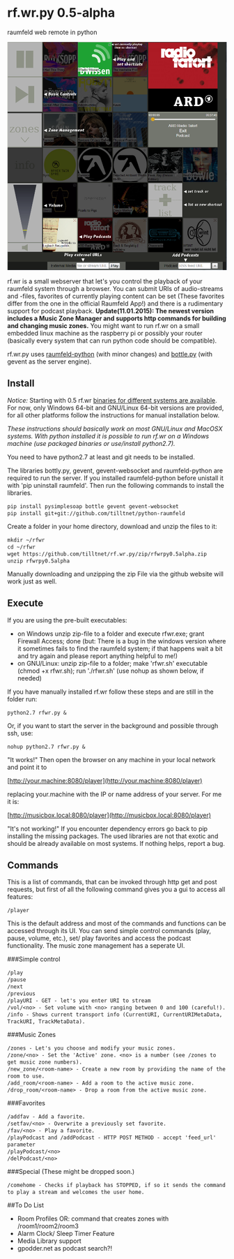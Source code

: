 rf.wr.py 0.5-alpha
========

raumfeld web remote in python

![Screenshot](/images/features.png)

rf.wr is a small webserver that let's you control the playback of your raumfeld system through a browser. You can submit URIs of audio-streams and -files, favorites of currently playing content can be set (These favorites differ from the one in the official Raumfeld App!) and there is a rudimentary support for podcast playback. **Update(11.01.2015): The newest version includes a Music Zone Manager and supports http commands for building and changing music zones.** You might want to run rf.wr on a small embedded linux machine as the raspberry pi or possibly your router (basically every system that can run python code should be compatible).

rf.wr.py uses [raumfeld-python](https://github.com/tfeldmann/python-raumfeld) (with minor changes) and [bottle.py](http://bottlepy.org/docs/dev/index.html) (with gevent as the server engine).

Install
-------
*Notice:* Starting with 0.5 rf.wr [binaries for different systems are available](https://github.com/tilltnet/rf.wr.py/tree/master/zip). For now, only Windows 64-bit and GNU/Linux 64-bit versions are provided, for all other platforms follow the instructions for manual installation below.

*These instructions should basically work on most GNU/Linux and MacOSX systems. With python installed it is possible to run rf.wr on a Windows machine (use packaged binaries or use/install python2.7).*

You need to have python2.7 at least and git needs to be installed.

The libraries bottly.py, gevent, gevent-websocket and raumfeld-python are required to run the server. If you installed raumfeld-python before unistall it with 'pip uninstall raumfeld'. Then run the following commands to install the libraries.

    pip install pysimplesoap bottle gevent gevent-websocket
    pip install git+git://github.com/tilltnet/python-raumfeld

Create a folder in your home directory, download and unzip the files to it:


    mkdir ~/rfwr
    cd ~/rfwr
    wget https://github.com/tilltnet/rf.wr.py/zip/rfwrpy0.5alpha.zip
    unzip rfwrpy0.5alpha

Manually downloading and unzipping the zip File via the github website will work just as well.

Execute
-------
If you are using the pre-built executables:
 - on Windows unzip zip-file to a folder and execute rfwr.exe; grant Firewall Access; done (but: There is a bug in the windows version where it sometimes fails to find the raumfeld system; if that happens wait a bit and try again and please report anything helpful to me!)
 - on GNU/Linux: unzip zip-file to a folder; make 'rfwr.sh' executable (chmod +x rfwr.sh); run './rfwr.sh' (use nohup as shown below, if needed)

If you have manually installed rf.wr follow these steps and are still in the folder run:

	python2.7 rfwr.py &

Or, if you want to start the server in the background and possible through ssh, use:

	nohup python2.7 rfwr.py &

"It works!" Then open the browser on any machine in your local network and point it to

[http://your.machine:8080/player](http://your.machine:8080/player)

replacing your.machine with the IP or name address of your server. For me it is:

[http://musicbox.local:8080/player](http://musicbox.local:8080/player)

"It's not working!" If you encounter dependency errors go back to pip installing the missing packages. The used libraries are not that exotic and should be already available on most systems. If nothing helps, report a bug.

Commands
--------

This is a list of commands, that can be invoked through http get and post
requests, but first of all the following command gives you a gui to access all
features:

```
/player
```

This is the default address and most of the commands and functions can be accessed through its UI. You can send simple control commands (play, pause, volume, etc.), set/ play favorites and access the podcast functionality. The music zone management has
a seperate UI.

###Simple control

```
/play
/pause
/next
/previous
/playURI - GET - let's you enter URI to stream
/vol/<no> - Set volume with <no> ranging between 0 and 100 (careful!).
/info - Shows current transport info (CurrentURI, CurrentURIMetaData, TrackURI, TrackMetaData).
```
###Music Zones

```
/zones - Let's you choose and modify your music zones.
/zone/<no> - Set the 'Active' zone. <no> is a number (see /zones to get music zone numbers).
/new_zone/<room-name> - Create a new room by providing the name of the room to use.
/add_room/<room-name> - Add a room to the active music zone.
/drop_room/<room-name> - Drop a room from the active music zone.
```

###Favorites

```
/addfav - Add a favorite.
/setfav/<no> - Overwrite a previously set favorite.
/fav/<no> - Play a favorite.
/playPodcast and /addPodcast - HTTP POST METHOD - accept 'feed_url' parameter
/playPodcast/<no>
/delPodcast/<no>
```

###Special (These might be dropped soon.)
```
/comehome - Checks if playback has STOPPED, if so it sends the command to play a stream and welcomes the user home.
```

##To Do List
- Room Profiles OR: command that creates zones with /room1/room2/room3
- Alarm Clock/ Sleep Timer Feature
- Media Library support
- gpodder.net as podcast search?!
